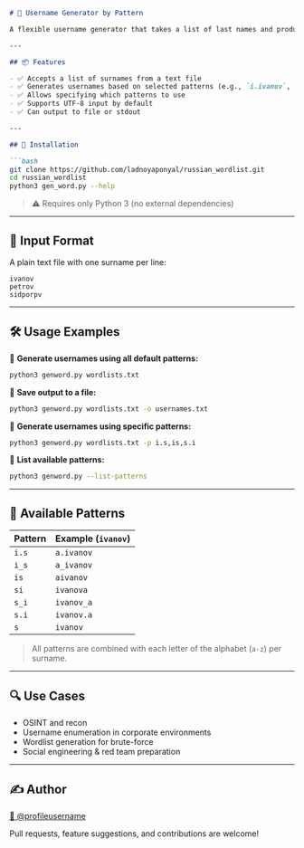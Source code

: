 ```markdown
# 🔐 Username Generator by Pattern

A flexible username generator that takes a list of last names and produces login names based on customizable patterns. Perfect for OSINT, red teaming, internal reconnaissance, and building wordlists that match corporate username formats.

---

## 📦 Features

- ✅ Accepts a list of surnames from a text file
- ✅ Generates usernames based on selected patterns (e.g., `i.ivanov`, `ivanov_i`, `ivanov`)
- ✅ Allows specifying which patterns to use
- ✅ Supports UTF-8 input by default
- ✅ Can output to file or stdout

---

## 🚀 Installation

```bash
git clone https://github.com/ladnoyaponyal/russian_wordlist.git
cd russian_wordlist
python3 gen_word.py --help
```

> ⚠️ Requires only Python 3 (no external dependencies)

---

## 📄 Input Format

A plain text file with one surname per line:

```
ivanov
petrov
sidporpv
```

---

## 🛠 Usage Examples

📌 **Generate usernames using all default patterns:**

```bash
python3 genword.py wordlists.txt
```

📌 **Save output to a file:**

```bash
python3 genword.py wordlists.txt -o usernames.txt
```

📌 **Generate usernames using specific patterns:**

```bash
python3 genword.py wordlists.txt -p i.s,is,s.i
```

📌 **List available patterns:**

```bash
python3 genword.py --list-patterns
```

---

## 🔣 Available Patterns

| Pattern | Example (`ivanov`) |
|---------|--------------------|
| `i.s`   | `a.ivanov`         |
| `i_s`   | `a_ivanov`         |
| `is`    | `aivanov`          |
| `si`    | `ivanova`          |
| `s_i`   | `ivanov_a`         |
| `s.i`   | `ivanov.a`         |
| `s`     | `ivanov`           |

> All patterns are combined with each letter of the alphabet (`a-z`) per surname.

---

## 🔍 Use Cases

- OSINT and recon
- Username enumeration in corporate environments
- Wordlist generation for brute-force
- Social engineering & red team preparation

---


## ✍️ Author

[🔗 @profileusername](https://t.me/profileusername)

Pull requests, feature suggestions, and contributions are welcome!